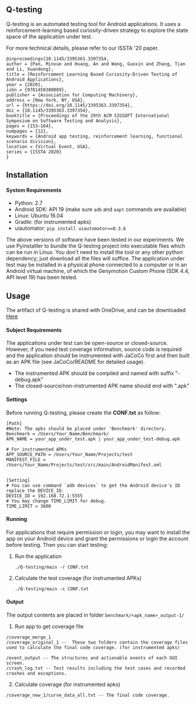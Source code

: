 ## Q-testing

Q-testing is an automated testing tool for Android applications. It uses a reinforcement-learning based curiosity-driven strategy to explore the state space of the application under test.

For more technical details, please refer to our ISSTA '20 paper.

```
@inproceedings{10.1145/3395363.3397354,
author = {Pan, Minxue and Huang, An and Wang, Guoxin and Zhang, Tian and Li, Xuandong},
title = {Reinforcement Learning Based Curiosity-Driven Testing of Android Applications},
year = {2020},
isbn = {9781450380089},
publisher = {Association for Computing Machinery},
address = {New York, NY, USA},
url = {https://doi.org/10.1145/3395363.3397354},
doi = {10.1145/3395363.3397354},
booktitle = {Proceedings of the 29th ACM SIGSOFT International Symposium on Software Testing and Analysis},
pages = {153–164},
numpages = {12},
keywords = {Android app testing, reinforcement learning, functional scenario division},
location = {Virtual Event, USA},
series = {ISSTA 2020}
}
```

## Installation

#### System Requirements

- Python: 2.7
- Android SDK: API 19 (make sure `adb` and `aapt` commands are available)
- Linux: Ubuntu 16.04
- Gradle: (for instrumented apks)
- uiautomator: `pip install uiautomator==0.3.6`

The above versions of software have been tested in our experiments. We use Pyinstalller to bundle the Q-testing project into executable files which can be run in Linux.  You don't need to install the tool or any other python dependency; just download all the files will suffice. The application under test may be installed in a physical phone connected to a computer or in an Android virtual machine, of which the Genymotion Custom Phone (SDK 4.4, API level 19) has been tested.

## Usage

The artifact of Q-testing is shared with OneDrive, and can be downloaded [Here](https://1drv.ms/u/s!AmfV7AZ50ULThzDYTBcerncLZzWF?e=OWKl5S)

#### Subject Requirements

The applications under test can be open-source or closed-source. However, if you need test coverage information, source code is required and the application should be instrumented with JaCoCo first and then built as an APK file (see JaCoCo/README for detailed usage).

- The instrumented APK should be compiled and named with suffix "-debug.apk"
- The closed-source/non-instrumented APK name should end with ".apk"

#### Settings

Before running Q-testing, please create the **CONF.txt** as follow: 

```
[Path]
#Note: The apks should be placed under 'Benchmark' directory.
Benchmark = /Users/Your_Name/Benchmark/
APK_NAME = your_app_under_test.apk | your_app_under_test-debug.apk

# For instrumented APKs
APP_SOURCE_PATH = /Users/Your_Name/Projects/test
MANIFEST_FILE = /Users/Your_Name/Projects/test/src/main/AndroidManifest.xml


[Setting]
# You can use command `adb devices` to get the Android device's ID replace the DEVICE_ID.
DEVICE_ID = 192.168.72.1:5555
# You may change TIME_LIMIT for debug.
TIME_LIMIT = 3600
```

#### Running

For applications that require permission or login, you may want to install the app on your Android device and grant the permissions or login the account before testing. Then you can start testing:

1. Run the application

   ```shell
   ./Q-testing/main -r CONF.txt
   ```

2. Calculate the test coverage (for instrumented APKs)

   ```shell
   ./Q-testing/main -c CONF.txt
   ```

#### Output

The output contents are placed in folder `benchmark/<apk_name>_output-1/`

1. Run app to get coverage file

```
/coverage_merge_1
/coverage_original_1 --  These two folders contain the coverage files used to calculate the final code coverage. (for instrumented apks)

/event_output -- The structures and actionable events of each GUI screen.
/crash_log.txt -- Test results including the test cases and recorded crashes and exceptions.
```

2. Calculate coverage  (for instrumented apks)

```
/coverage_new_1/curve_data_all.txt -- The final code coverage.
```


